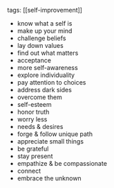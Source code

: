 tags: [[self-improvement]] 

- know what a self is
- make up your mind
- challenge beliefs
- lay down values
- find out what matters
- acceptance
- more self-awareness
- explore individuality
- pay attention to choices
- address dark sides
- overcome them
- self-esteem
- honor truth
- worry less
- needs & desires
- forge & follow unique path
- appreciate small things
- be grateful
- stay present
- empathize & be compassionate 
- connect
- embrace the unknown